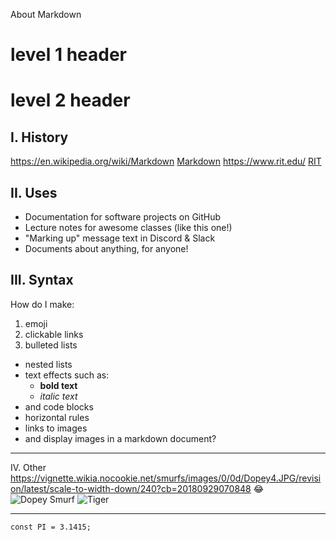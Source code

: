 About Markdown

# level 1 header
# level 2 header

## I. History
https://en.wikipedia.org/wiki/Markdown
[Markdown](https://en.wikipedia.org/wiki/Markdown)
https://www.rit.edu/
[RIT](https://www.rit.edu/)

## II. Uses
- Documentation for software projects on GitHub
 - Lecture notes for awesome classes (like this one!)
- "Marking up" message text in Discord & Slack
- Documents about anything, for anyone!

## III. Syntax
How do I make:
1. emoji
2. clickable links
3. bulleted lists
- nested lists
- text effects such as:
  - **bold text**
  - *italic text*
- and code blocks
- horizontal rules
- links to images
- and display images in a markdown document?

--- 


IV. Other
https://vignette.wikia.nocookie.net/smurfs/images/0/0d/Dopey4.JPG/revision/latest/scale-to-width-down/240?cb=20180929070848
:joy:
![Dopey Smurf](https://vignette.wikia.nocookie.net/smurfs/images/0/0d/Dopey4.JPG/revision/latest/scale-to-width-down/240?cb=20180929070848)
![Tiger](https://paigntonzoo.org.uk/wp-content/uploads/2021/04/230202-PZ-Sumatran-Tiger-HR-CC-02-2048x1638.jpg)

--- 
```
const PI = 3.1415;
